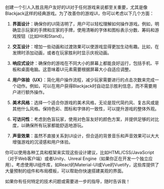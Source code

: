 创建一个引人入胜且用户友好的UI对于任何游戏来说都至关重要，尤其是像Blackjack这样的经典游戏。为了改善你的游戏UI，你可以考虑以下几个方面：

1. **界面设计**：确保你的UI简洁明了，用户可以轻松理解如何操作游戏。例如，明确显示玩家的手牌和庄家的手牌，使用清晰的字体和图标表示分数、筹码和游戏按钮（比如Hit和Stand）。

2. **交互设计**：增加一些动画和过渡效果可以使游戏显得更加生动有趣。比如，在发牌时添加动画，或者在玩家胜利时显示庆祝动画。

3. **响应式设计**：确保你的游戏在不同大小的屏幕上都能良好运行，包括手机、平板和桌面电脑。这意味着UI元素需要根据屏幕大小自适应调整。

4. **用户体验（UX）**：简化用户操作流程，减少玩家需要进行的点击次数来完成一个动作。例如，可以在用户获得Blackjack时自动显示胜利信息，而不需要用户进行额外操作。

5. **美术风格**：选择一个适合你游戏的美术风格，无论是现代简约风、复古风或是其他什么风格。保持色彩、图标和字体的一致性，可以提升游戏的整体外观。

6. **可访问性**：考虑到色盲玩家，使用对色盲友好的颜色方案，并提供足够的对比度，以确保所有玩家都能舒适地游玩。

7. **声音效果**：虽然不直接关系到UI设计，但合适的背景音乐和声音效果可以大大增强游戏的沉浸感和用户体验。

你可以使用各种工具和框架来实现这些设计建议，比如HTML/CSS/JavaScript（对于Web客户端）或者Unity、Unreal Engine（如果你正在开发一个独立应用）。考虑使用UI组件库，如React的Material-UI或Vue的Vuetify，这些库提供了大量预制的组件和布局模板，可以帮助你快速搭建美观的界面。

如果你有任何特定的技术问题或需要进一步的指导，随时告诉我！